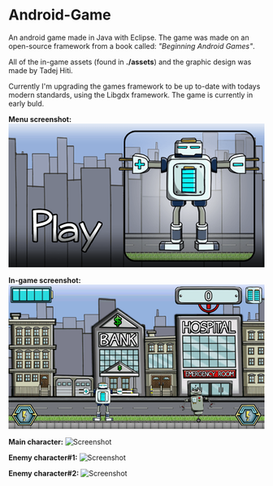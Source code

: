 # Android-Game
An android game made in Java with Eclipse. The game was made on an open-source framework from a book called: <i>"Beginning Android Games"</i>. 

All of the in-game assets (found in <b>./assets</b>) and the graphic design was made by Tadej Hiti. 

Currently I'm upgrading the games framework to be up to-date with todays modern standards, using the Libgdx framework. The game is currently in early buld.

<b>Menu screenshot:</b> 
![Screenshot](AndroidGame/assets/menu.png)

<b>In-game screenshot:</b> 
![Screenshot](AndroidGame/assets/Screenshot_2015-05-11-17-42-58.png)


<b>Main character:</b> 
![Screenshot](https://photos-3.dropbox.com/t/2/AAATfD5UwmUnW3S65Y_kzXFptb91egfK1INlxrxkLZcJdQ/12/19529409/png/32x32/1/1433494800/0/2/Pre-Battery.png/CMH9pwkgASACIAMgBCAFIAYgBygBKAIoAygH/Z4PFdqkGxmuRetmBBj7kYSDMISILjGwX5uzY9Pi8xLE?size=1280x960&size_mode=2)

<b>Enemy character#1:</b> ![Screenshot](https://photos-2.dropbox.com/t/2/AACFoS3fwR0fffg8cWdFykJaEGrfdpCay1hnbg3EIJ6EYA/12/19529409/png/32x32/1/1433494800/0/2/Pre-Pusher.png/CMH9pwkgASACIAMgBCAFIAYgBygBKAIoAygH/t7u4yBw9DlBiuCDu2YgxvNjli1-3KJD8HGxI-MEDOEE?size=1280x960&size_mode=2)

<b>Enemy character#2:</b> ![Screenshot](https://photos-2.dropbox.com/t/2/AADw8TsZ3HRrnPdElIHclG_RHLF5jg25kUuUFhby0FFJwA/12/19529409/png/32x32/1/1432821600/0/2/Pre-Crawler.png/CMH9pwkgASACIAMgBCAFIAYoASgCKAM/WlTHiolm_KkbT2u8OlvYtahFujjC8kJuWtut_p-F_-I?size_mode=5)



